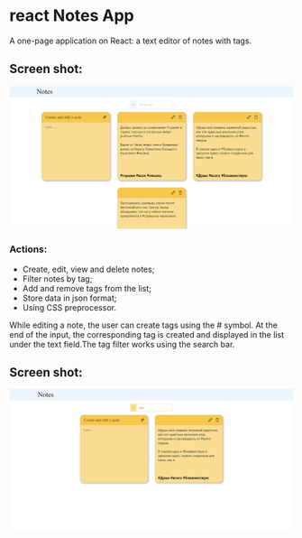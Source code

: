 # react Notes App

A one-page application on React: a text editor of notes with tags.

## Screen shot:

![Preview](preview/preview01.png)

### Actions:

- Create, edit, view and delete notes;
- Filter notes by tag;
- Add and remove tags from the list;
- Store data in json format;
- Using CSS preprocessor.

While editing a note, the user can create tags using the # symbol. At the end of the input, the corresponding tag is created and displayed in the list under the text field.The tag filter works using the search bar. 

## Screen shot:

![Preview](preview/preview02.png)
